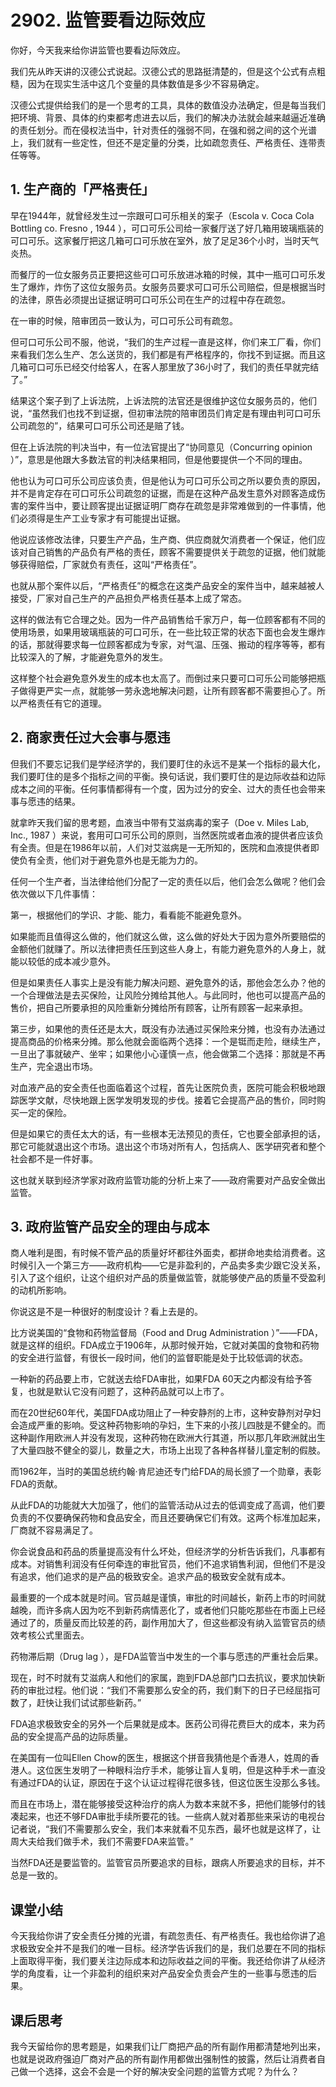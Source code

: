 # 2902. 监管要看边际效应
你好，今天我来给你讲监管也要看边际效应。

我们先从昨天讲的汉德公式说起。汉德公式的思路挺清楚的，但是这个公式有点粗糙，因为在现实生活中这几个变量的具体数值是多少不容易确定。

汉德公式提供给我们的是一个思考的工具，具体的数值没办法确定，但是每当我们把环境、背景、具体的约束都考虑进去以后，我们的解决办法就会越来越逼近准确的责任划分。而在侵权法当中，针对责任的强弱不同，在强和弱之间的这个光谱上，我们就有一些定性，但还不是定量的分类，比如疏忽责任、严格责任、连带责任等等。

## 1. 生产商的「严格责任」

早在1944年，就曾经发生过一宗跟可口可乐相关的案子（Escola v. Coca Cola Bottling co. Fresno , 1944 ），可口可乐公司给一家餐厅送了好几箱用玻璃瓶装的可口可乐。这家餐厅把这几箱可口可乐放在室外，放了足足36个小时，当时天气炎热。

而餐厅的一位女服务员正要把这些可口可乐放进冰箱的时候，其中一瓶可口可乐发生了爆炸，炸伤了这位女服务员。女服务员要求可口可乐公司赔偿，但是根据当时的法律，原告必须提出证据证明可口可乐公司在生产的过程中存在疏忽。

在一审的时候，陪审团员一致认为，可口可乐公司有疏忽。

但可口可乐公司不服，他说，“我们的生产过程一直是这样，你们来工厂看，你们来看我们怎么生产、怎么送货的，我们都是有严格程序的，你找不到证据。而且这几箱可口可乐已经交付给客人，在客人那里放了36小时了，我们的责任早就完结了。”

结果这个案子到了上诉法院，上诉法院的法官还是很维护这位女服务员的，他们说，“虽然我们也找不到证据，但初审法院的陪审团员们肯定是有理由判可口可乐公司疏忽的”，结果可口可乐公司还是赔了钱。

但在上诉法院的判决当中，有一位法官提出了“协同意见（Concurring opinion ）”，意思是他跟大多数法官的判决结果相同，但是他要提供一个不同的理由。

他也认为可口可乐公司应该负责，但是他认为可口可乐公司之所以要负责的原因，并不是肯定存在可口可乐公司疏忽的证据，而是在这种产品发生意外对顾客造成伤害的案件当中，要让顾客提出证据证明厂商存在疏忽是非常难做到的一件事情，他们必须得是生产工业专家才有可能提出证据。

他说应该修改法律，只要生产产品，生产商、供应商就欠消费者一个保证，他们应该对自己销售的产品负有严格的责任，顾客不需要提供关于疏忽的证据，他们就能够获得赔偿，厂家就负有责任，这叫“严格责任”。

也就从那个案件以后，“严格责任”的概念在这类产品安全的案件当中，越来越被人接受，厂家对自己生产的产品担负严格责任基本上成了常态。

这样的做法有它合理之处。因为一件产品销售给千家万户，每一位顾客都有不同的使用场景，如果用玻璃瓶装的可口可乐，在一些比较正常的状态下面也会发生爆炸的话，那就得要求每一位顾客都成为专家，对气温、压强、搬动的程序等等，都有比较深入的了解，才能避免意外的发生。

这样整个社会避免意外发生的成本也太高了。而倒过来只要可口可乐公司能够把瓶子做得更严实一点，就能够一劳永逸地解决问题，让所有顾客都不需要担心了。所以严格责任有它的道理。

## 2. 商家责任过大会事与愿违

但我们不要忘记我们是学经济学的，我们要盯住的永远不是某一个指标的最大化，我们要盯住的是多个指标之间的平衡。换句话说，我们要盯住的是边际收益和边际成本之间的平衡。任何事情都得有一个度，因为过分的安全、过大的责任也会带来事与愿违的结果。

就拿昨天我们留的思考题，血液当中带有艾滋病毒的案子（Doe v. Miles Lab, Inc., 1987 ）来说，套用可口可乐公司的原则，当然医院或者血液的提供者应该负有全责。但是在1986年以前，人们对艾滋病是一无所知的，医院和血液提供者即使负有全责，他们对于避免意外也是无能为力的。

任何一个生产者，当法律给他们分配了一定的责任以后，他们会怎么做呢？他们会依次做以下几件事情：

第一，根据他们的学识、才能、能力，看看能不能避免意外。

如果能而且值得这么做的，他们就这么做，这么做的好处大于因为意外所要赔偿的金额他们就赚了。所以法律把责任压到这些人身上，有能力避免意外的人身上，就能以较低的成本减少意外。

但是如果责任人事实上是没有能力解决问题、避免意外的话，那他会怎么办？他的一个合理做法是去买保险，让风险分摊给其他人。与此同时，他也可以提高产品的售价，把自己所要承担的风险重新分摊给所有顾客，让所有顾客一起来承担。

第三步，如果他的责任还是太大，既没有办法通过买保险来分摊，也没有办法通过提高商品的价格来分摊。那么他就会面临两个选择：一个是铤而走险，继续生产，一旦出了事就破产、坐牢；如果他小心谨慎一点，他会做第二个选择：那就是不再生产，完全退出市场。

对血液产品的安全责任也面临着这个过程，首先让医院负责，医院可能会积极地跟踪医学文献，尽快地跟上医学发明发现的步伐。接着它会提高产品的售价，同时购买一定的保险。

但是如果它的责任太大的话，有一些根本无法预见的责任，它也要全部承担的话，那它可能就退出这个市场。退出这个市场对所有人，包括病人、医学研究者和整个社会都不是一件好事。

这也就关联到经济学家对政府监管功能的分析上来了——政府需要对产品安全做出监管。

## 3. 政府监管产品安全的理由与成本

商人唯利是图，有时候不管产品的质量好坏都往外面卖，都拼命地卖给消费者。这时候引入一个第三方——政府机构——它是非盈利的，产品卖多卖少跟它没关系，引入了这个组织，让这个组织对产品的质量做监管，就能够使产品的质量不受盈利的动机所影响。

你说这是不是一种很好的制度设计？看上去是的。

比方说美国的“食物和药物监督局（Food and Drug Administration ）”——FDA，就是这样的组织。FDA成立于1906年，从那时候开始，它就对美国的食物和药物的安全进行监督，有很长一段时间，他们的监督职能是处于比较低调的状态。

一种新的药品要上市，它就送去给FDA审批，如果FDA 60天之内都没有给予答复，也就是默认它没有问题了，这种药品就可以上市了。

而在20世纪60年代，美国FDA成功阻止了一种安静剂的上市，这种安静剂对孕妇会造成严重的影响。受这种药物影响的孕妇，生下来的小孩儿四肢是不健全的。而这种副作用欧洲人并没有发现，这种药物在欧洲大行其道，所以那几年欧洲就出生了大量四肢不健全的婴儿，数量之大，市场上出现了各种各样替儿童定制的假肢。

而1962年，当时的美国总统约翰·肯尼迪还专门给FDA的局长颁了一个勋章，表彰FDA的贡献。

从此FDA的功能就大大加强了，他们的监管活动从过去的低调变成了高调，他们要负责的不仅要确保药物和食品安全，而且还要确保它们有效。这两个标准加起来，厂商就不容易满足了。

你会说食品和药品的质量提高没有什么坏处，但经济学的分析告诉我们，凡事都有成本。对销售利润没有任何牵连的审批官员，他们不追求销售利润，但他们不是没有追求，他们追求的是产品的极致安全。追求产品的极致安全就有成本。

最重要的一个成本就是时间。官员越是谨慎，审批的时间越长，新药上市的时间就越晚，而许多病人因为吃不到新药病情恶化了，或者他们只能吃那些在市面上已经通过了的，质量反而比较差的药，副作用加大了，但这些都没有纳入监管官员的绩效考核公式里面去。

药物滞后期（Drug lag ），是FDA监管当中发生的一个事与愿违的严重社会后果。

现在，时不时就有艾滋病人和他们的家属，跑到FDA总部门口去抗议，要求加快新药的审批过程。他们说：“我们不需要那么安全的药，我们剩下的日子已经屈指可数了，赶快让我们试试那些新药。”

FDA追求极致安全的另外一个后果就是成本。医药公司得花费巨大的成本，来为药品的安全提高产品的边际质量。

在美国有一位叫Ellen Chow的医生，根据这个拼音我猜他是个香港人，姓周的香港人。这位医生发明了一种眼科治疗手术，能够让盲人复明，但是这种手术一直没有通过FDA的认证，原因在于这个认证过程得花很多钱，但这位医生没那么多钱。

而且在市场上，潜在能够接受这种治疗的病人为数本来就不多，把他们能够付的钱凑起来，也还不够FDA审批手续所要花的钱。一些病人就对着那些来采访的电视台记者说，“我们不需要那么安全，我们本来就看不见东西，最坏也就是这样了，让周大夫给我们做手术，我们不需要FDA来监管。”

当然FDA还是要监管的。监管官员所要追求的目标，跟病人所要追求的目标，并不总是一致的。

## 课堂小结
今天我给你讲了安全责任分摊的光谱，有疏忽责任、有严格责任。我也给你讲了追求极致安全并不是我们的唯一目标。经济学告诉我们的是，我们总要在不同的指标上面取得平衡，我们要关注边际成本和边际收益之间的平衡。我还给你讲了从经济学的角度看，让一个非盈利的组织来对产品安全负责会产生的一些事与愿违的后果。

## 课后思考
我今天留给你的思考题是，如果我们让厂商把产品的所有副作用都清楚地列出来，也就是说政府强迫厂商对产品的所有副作用都做出强制性的披露，然后让消费者自己做一个选择，这会不会是一个好的解决安全问题的监管方式呢？为什么？